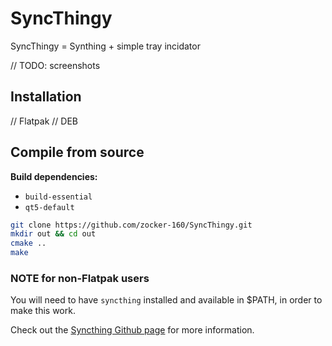 # SyncThingy
SyncThingy = Synthing + simple tray incidator

// TODO: screenshots

## Installation

// Flatpak
// DEB

## Compile from source

**Build dependencies:**

- `build-essential`
- `qt5-default`

```bash
git clone https://github.com/zocker-160/SyncThingy.git
mkdir out && cd out
cmake ..
make
```

### NOTE for non-Flatpak users

You will need to have `syncthing` installed and available in $PATH, in order to make this work.

Check out the [Syncthing Github page](https://github.com/syncthing/syncthing) for more information.

